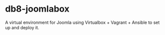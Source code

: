 # db8-joomlabox
A virtual environment for Joomla using Virtualbox + Vagrant + Ansible to set up and deploy it.
